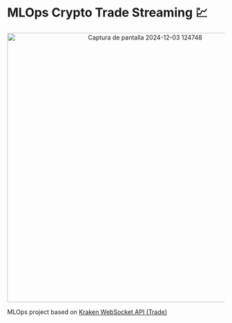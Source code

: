 # MLOps Crypto Trade Streaming 💹

<p align="center">
<img width="623" alt="Captura de pantalla 2024-12-03 124748" src="https://github.com/user-attachments/assets/53765778-4ece-4a05-bed3-fb45f7d9cc55">
</p>

MLOps project based on [Kraken WebSocket API (Trade)](https://docs.kraken.com/api/docs/websocket-v2/trade)

